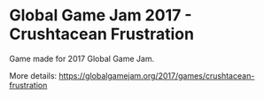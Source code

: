# Global Game Jam 2017 - Crushtacean Frustration
Game made for 2017 Global Game Jam.

More details: https://globalgamejam.org/2017/games/crushtacean-frustration
